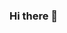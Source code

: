 ### Hi there 👋

<!--
**gagansingh23/gagansingh23** is a ✨ _special_ ✨ repository because its `README.md` (this file) appears on your GitHub profile.

Here are some ideas to get you started:

- 🔭 I’m currently working on developing more Data Science Projects as well as super cool Machine Learning models to analyze a ton of data.
- 🌱 I’m currently learning on creating machine learning algorithms to build recommender systems and other useful tools in the marketplace.
- 👯 I’m looking to collaborate on projects with Webs Devs, UX Designers, and other Data Scientist to expand my portfolio. 
- 🤔 I’m looking for help with ...
- 💬 Ask me about - I currently just graduated Lambda School, and have developed a mastery over Data Science. 
- 📫 How to reach me: 
LinkedIn: https://www.linkedin.com/in/gagansingh149/
Email: gsinghpnjb@gmail.com
- ⚡ Fun fact: I love playing basketball so if anyone ever wants to team up on Data Analytics for Sports team, hit me up. 
-->
